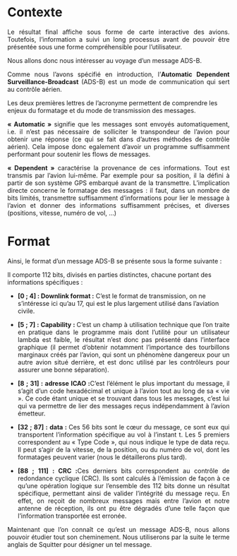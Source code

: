 # Contexte

<p style="text-align:justify;">
Le résultat final affiche sous forme de carte interactive des avions. Toutefois, l’information a suivi un long processus avant de pouvoir être présentée sous une forme compréhensible pour l’utilisateur.</p>

Nous allons donc nous intéresser au voyage d’un message ADS-B.
<p style="text-align:justify;"> 
Comme nous l’avons spécifié en introduction, l’<b>Automatic Dependent Surveillance-Broadcast</b> (ADS-B) est un mode de communication qui sert au contrôle aérien.
</p>
Les deux premières lettres de l’acronyme permettent de comprendre les enjeux du formatage et du mode de transmission des messages.

<p style="text-align:justify;"> 
<b>« Automatic »</b> signifie que les messages sont envoyés automatiquement, i.e. il n’est pas nécessaire de solliciter le transpondeur de l’avion pour obtenir une réponse (ce qui se fait dans d’autres méthodes de contrôle aérien). Cela impose donc egalement d’avoir un programme suffisamment performant pour soutenir les flows de messages.
</p>
<p style="text-align:justify;"> 
<b>« Dependent »</b> caractérise la provenance de ces informations. Tout est transmis par l’avion lui-même. Par exemple pour sa position, il la défini à partir de son système GPS embarqué avant de la transmettre. L’implication directe concerne le formatage des messages : il faut, dans un nombre de bits limités, transmettre suffisamment d’informations pour lier le message à l’avion et donner des informations suffisamment précises, et diverses (positions, vitesse, numéro de vol, …)
</p>

# Format

Ainsi, le format d’un message ADS-B se présente sous la forme suivante :

Il comporte 112 bits, divisés en parties distinctes, chacune portant des informations spécifiques :

<p style="text-align:justify;">

 <ul>
  <li> <p style="text-align:justify;"> 
  
  <b>[0 ; 4] : Downlink format :</b>  C’est le format de transmission, on ne s’intéresse ici qu’au 17, qui est le plus largement utilisé dans l’aviation civile. </p></li>
  <li> <p style="text-align:justify;"> 
  <b>[5 ; 7] : Capability : </b> C’est un champ à utilisation technique que l’on traite en pratique dans le programme mais dont l’utilité pour un utilisateur lambda est faible, le résultat n’est donc pas présenté dans l’interface graphique (il permet d’obtenir notamment l’importance des tourbillons marginaux créés par l’avion, qui sont un phénomène dangereux pour un autre avion situé derrière, et est donc utilisé par les contrôleurs pour assurer une bonne séparation).</p> </li>
  <li><p style="text-align:justify;"> 
  <b>[8 ; 31] : adresse ICAO :</b>C’est l’élément le plus important du message, il s’agit d’un code hexadécimal et unique à l’avion tout au long de sa « vie ». Ce code étant unique et se trouvant dans tous les messages, c’est lui qui va permettre de lier des messages reçus indépendamment à l’avion émetteur.
</p>
</li>
 <li><p style="text-align:justify;"> 
 <b>[32 ; 87] : data : </b> Ces 56 bits sont le cœur du message, ce sont eux qui transportent l’information spécifique au vol à l’instant t. Les 5 premiers correspondent au « Type Code », qui nous indique le type de data reçu. Il peut s’agir de la vitesse, de la position, ou du numéro de vol, dont les formatages peuvent varier (nous le détaillerons plus tard).</p>
</li>
 <li><p style="text-align:justify;"> 
 <b>[88 ; 111] : CRC :</b>Ces derniers bits correspondent au contrôle de redondance cyclique (CRC). Ils sont calculés à l’émission de façon à ce qu’une opération logique sur l’ensemble des 112 bits donne un résultat spécifique, permettant ainsi de valider l’intégrité du message reçu. En effet, on reçoit de nombreux messages mais entre l’avion et notre antenne de réception, ils ont pu être dégradés d’une telle façon que l’information transportée est erronée. </p>
</li>
</ul> 

</p>
<p style="text-align:justify;"> 
Maintenant que l’on connaît ce qu’est un message ADS-B, nous allons pouvoir étudier tout son cheminement. Nous utiliserons par la suite le terme anglais de Squitter pour désigner un tel message.
</p>